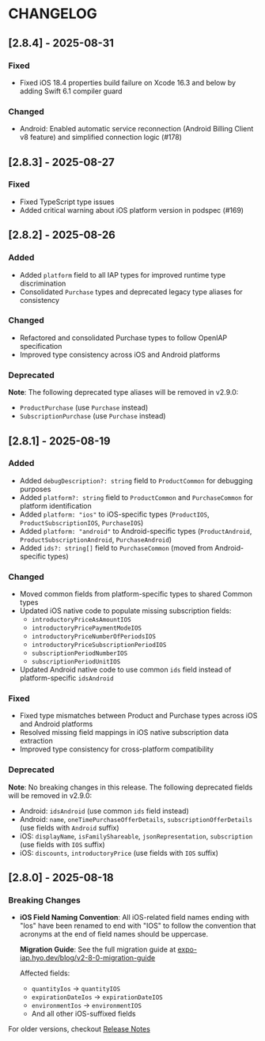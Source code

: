 # CHANGELOG

## [2.8.4] - 2025-08-31

### Fixed
- Fixed iOS 18.4 properties build failure on Xcode 16.3 and below by adding Swift 6.1 compiler guard

### Changed
- Android: Enabled automatic service reconnection (Android Billing Client v8 feature) and simplified connection logic (#178)

## [2.8.3] - 2025-08-27

### Fixed
- Fixed TypeScript type issues
- Added critical warning about iOS platform version in podspec (#169)

## [2.8.2] - 2025-08-26

### Added
- Added `platform` field to all IAP types for improved runtime type discrimination
- Consolidated `Purchase` types and deprecated legacy type aliases for consistency

### Changed
- Refactored and consolidated Purchase types to follow OpenIAP specification
- Improved type consistency across iOS and Android platforms

### Deprecated
**Note**: The following deprecated type aliases will be removed in v2.9.0:
- `ProductPurchase` (use `Purchase` instead)
- `SubscriptionPurchase` (use `Purchase` instead)

## [2.8.1] - 2025-08-19

### Added
- Added `debugDescription?: string` field to `ProductCommon` for debugging purposes
- Added `platform?: string` field to `ProductCommon` and `PurchaseCommon` for platform identification
- Added `platform: "ios"` to iOS-specific types (`ProductIOS`, `ProductSubscriptionIOS`, `PurchaseIOS`)
- Added `platform: "android"` to Android-specific types (`ProductAndroid`, `ProductSubscriptionAndroid`, `PurchaseAndroid`)
- Added `ids?: string[]` field to `PurchaseCommon` (moved from Android-specific types)

### Changed
- Moved common fields from platform-specific types to shared Common types
- Updated iOS native code to populate missing subscription fields:
  - `introductoryPriceAsAmountIOS`
  - `introductoryPricePaymentModeIOS`
  - `introductoryPriceNumberOfPeriodsIOS`
  - `introductoryPriceSubscriptionPeriodIOS`
  - `subscriptionPeriodNumberIOS`
  - `subscriptionPeriodUnitIOS`
- Updated Android native code to use common `ids` field instead of platform-specific `idsAndroid`

### Fixed
- Fixed type mismatches between Product and Purchase types across iOS and Android platforms
- Resolved missing field mappings in iOS native subscription data extraction
- Improved type consistency for cross-platform compatibility

### Deprecated
**Note**: No breaking changes in this release. The following deprecated fields will be removed in v2.9.0:
- Android: `idsAndroid` (use common `ids` field instead)
- Android: `name`, `oneTimePurchaseOfferDetails`, `subscriptionOfferDetails` (use fields with `Android` suffix)
- iOS: `displayName`, `isFamilyShareable`, `jsonRepresentation`, `subscription` (use fields with `IOS` suffix)
- iOS: `discounts`, `introductoryPrice` (use fields with `IOS` suffix)

## [2.8.0] - 2025-08-18

### Breaking Changes

- **iOS Field Naming Convention**: All iOS-related field names ending with "Ios" have been renamed to end with "IOS" to follow the convention that acronyms at the end of field names should be uppercase.

  **Migration Guide**: See the full migration guide at [expo-iap.hyo.dev/blog/v2-8-0-migration-guide](https://expo-iap.hyo.dev/blog/v2-8-0-migration-guide)

  Affected fields:
  - `quantityIos` → `quantityIOS`
  - `expirationDateIos` → `expirationDateIOS`
  - `environmentIos` → `environmentIOS`
  - And all other iOS-suffixed fields

For older versions, checkout [Release Notes](https://github.com/hyochan/expo-iap/releases)
